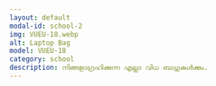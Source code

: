 ```yaml
---
layout: default
modal-id: school-2
img: VUEU-18.webp
alt: Laptop Bag
model: VUEU-18
category: school
description: നിങ്ങളാഗ്രഹിക്കുന്ന എല്ലാ വിധ ബാഗുകൾക്കും.
---
```


